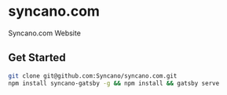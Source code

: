 # syncano.com
Syncano.com Website

## Get Started

```bash
git clone git@github.com:Syncano/syncano.com.git
npm install syncano-gatsby -g && npm install && gatsby serve
```
